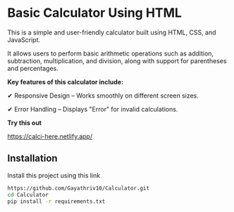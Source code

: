 # **Basic Calculator Using HTML**

This is a simple and user-friendly calculator built using HTML, CSS, and JavaScript. 

It allows users to perform basic arithmetic operations such as addition, subtraction, multiplication, and division, along with support for parentheses and percentages.

**Key features of this calculator include:**

✔ Responsive Design – Works smoothly on different screen sizes.

✔ Error Handling – Displays "Error" for invalid calculations.

**Try this out**

https://calci-here.netlify.app/
## Installation

Install this project using this link 

```bash
https://github.com/Gayathriv10/Calculator.git
cd Calculator
pip install -r requirements.txt
```
    